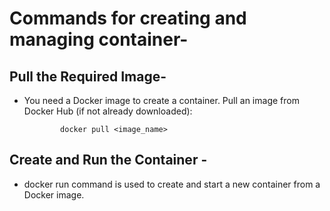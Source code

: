# Commands for creating and managing container-

## Pull the Required Image-
- You need a Docker image to create a container. Pull an image from Docker Hub (if not already downloaded):


              docker pull <image_name>

## Create and Run the Container -
- docker run command is used to create and start a new container from a Docker image.

